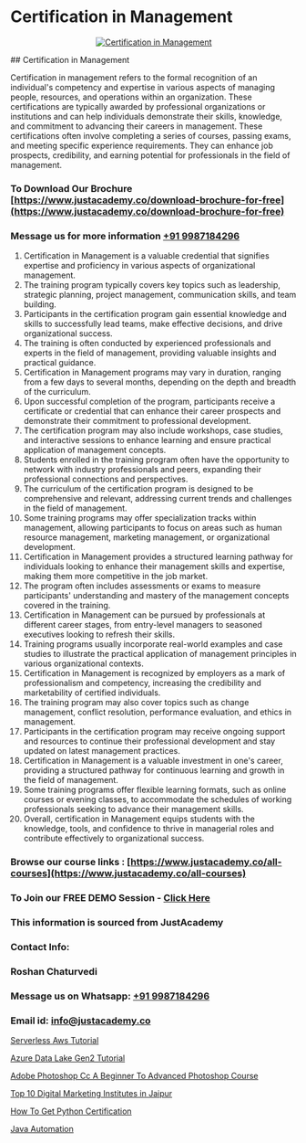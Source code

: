 # Certification in Management

<p align="center">
  <a href="https://justacademy.co/course-detail/pmp-certification-training">
    <img src="https://justacademy.co/storage2/course_image/1709713463_course_image.webp" alt="Certification in Management">
  </a>
</p>
## Certification in Management

Certification in management refers to the formal recognition of an individual's competency and expertise in various aspects of managing people, resources, and operations within an organization. These certifications are typically awarded by professional organizations or institutions and can help individuals demonstrate their skills, knowledge, and commitment to advancing their careers in management. These certifications often involve completing a series of courses, passing exams, and meeting specific experience requirements. They can enhance job prospects, credibility, and earning potential for professionals in the field of management.
### To Download Our Brochure [https://www.justacademy.co/download-brochure-for-free](https://www.justacademy.co/download-brochure-for-free)
### Message us for more information [+91 9987184296](https://api.whatsapp.com/send?phone=919987184296)
1) Certification in Management is a valuable credential that signifies expertise and proficiency in various aspects of organizational management.
2) The training program typically covers key topics such as leadership, strategic planning, project management, communication skills, and team building.
3) Participants in the certification program gain essential knowledge and skills to successfully lead teams, make effective decisions, and drive organizational success.
4) The training is often conducted by experienced professionals and experts in the field of management, providing valuable insights and practical guidance.
5) Certification in Management programs may vary in duration, ranging from a few days to several months, depending on the depth and breadth of the curriculum.
6) Upon successful completion of the program, participants receive a certificate or credential that can enhance their career prospects and demonstrate their commitment to professional development.
7) The certification program may also include workshops, case studies, and interactive sessions to enhance learning and ensure practical application of management concepts.
8) Students enrolled in the training program often have the opportunity to network with industry professionals and peers, expanding their professional connections and perspectives.
9) The curriculum of the certification program is designed to be comprehensive and relevant, addressing current trends and challenges in the field of management.
10) Some training programs may offer specialization tracks within management, allowing participants to focus on areas such as human resource management, marketing management, or organizational development.
11) Certification in Management provides a structured learning pathway for individuals looking to enhance their management skills and expertise, making them more competitive in the job market.
12) The program often includes assessments or exams to measure participants' understanding and mastery of the management concepts covered in the training.
13) Certification in Management can be pursued by professionals at different career stages, from entry-level managers to seasoned executives looking to refresh their skills.
14) Training programs usually incorporate real-world examples and case studies to illustrate the practical application of management principles in various organizational contexts.
15) Certification in Management is recognized by employers as a mark of professionalism and competency, increasing the credibility and marketability of certified individuals.
16) The training program may also cover topics such as change management, conflict resolution, performance evaluation, and ethics in management.
17) Participants in the certification program may receive ongoing support and resources to continue their professional development and stay updated on latest management practices.
18) Certification in Management is a valuable investment in one's career, providing a structured pathway for continuous learning and growth in the field of management.
19) Some training programs offer flexible learning formats, such as online courses or evening classes, to accommodate the schedules of working professionals seeking to advance their management skills.
20) Overall, certification in Management equips students with the knowledge, tools, and confidence to thrive in managerial roles and contribute effectively to organizational success.

### Browse our course links : [https://www.justacademy.co/all-courses](https://www.justacademy.co/all-courses) 
### To Join our FREE DEMO Session - [Click Here](https://www.justacademy.co/register-for-course-demo)


### This information is sourced from JustAcademy
### Contact Info:
### Roshan Chaturvedi
### Message us on Whatsapp: [+91 9987184296](https://api.whatsapp.com/send?phone=919987184296)
### Email id: [info@justacademy.co](mailto:info@justacademy.co)
                
[Serverless Aws Tutorial](https://www.linkedin.com/pulse/serverless-aws-tutorial-justacademy-cupertino-ukcse?trackingId=2IuGb%2FzaXCN1ILcUB7dwuA%3D%3D&lipi=urn%3Ali%3Apage%3Aorganization_admin_admin_feed_index%3B0f5088f0-e451-4206-ba9c-f99837906015)

[Azure Data Lake Gen2 Tutorial](https://www.linkedin.com/pulse/azure-data-lake-gen2-tutorial-justacademy-cupertino-rv0we?trackingId=%2BAhHCRvABIQoJqXNPntV3g%3D%3D&lipi=urn%3Ali%3Apage%3Aorganization_admin_admin_feed_index%3B0f5088f0-e451-4206-ba9c-f99837906015)

[Adobe Photoshop Cc A Beginner To Advanced Photoshop Course](https://medium.com/@shivamja27/adobe-photoshop-cc-a-beginner-to-advanced-photoshop-course-d7536ca84f72)

[Top 10 Digital Marketing Institutes in Jaipur](https://medium.com/@mistersumit961/top-10-digital-marketing-institutes-in-jaipur-6ad69d41b414)

[How To Get Python Certification](https://justacademyin.github.io/justacademy/how-to-get-python-certification)

[Java Automation](https://justacademyin.github.io/justacademy/java-automation)

